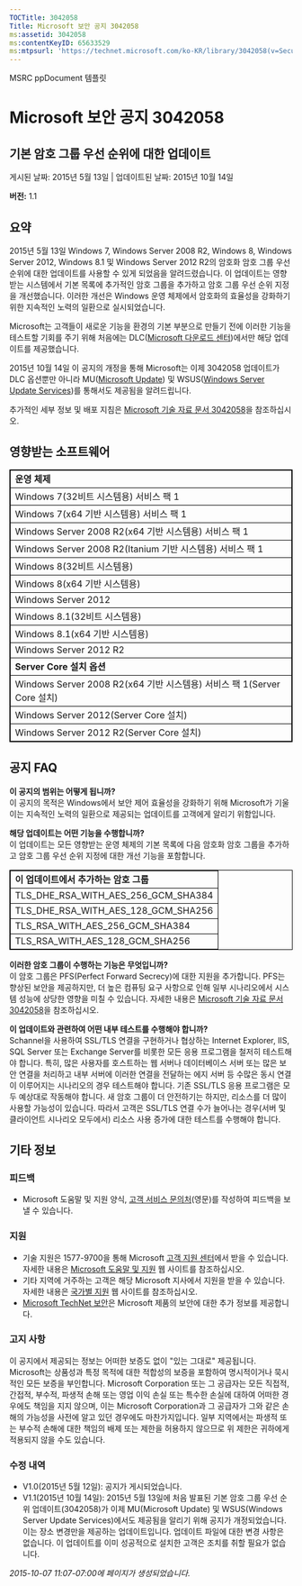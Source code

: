 ```yaml
---
TOCTitle: 3042058
Title: Microsoft 보안 공지 3042058
ms:assetid: 3042058
ms:contentKeyID: 65633529
ms:mtpsurl: 'https://technet.microsoft.com/ko-KR/library/3042058(v=Security.10)'
---
```


MSRC ppDocument 템플릿

Microsoft 보안 공지 3042058
===========================

기본 암호 그룹 우선 순위에 대한 업데이트
----------------------------------------

게시된 날짜: 2015년 5월 13일 | 업데이트된 날짜: 2015년 10월 14일

**버전:** 1.1

요약
----

<span id="sectionToggle0"></span>
2015년 5월 13일 Windows 7, Windows Server 2008 R2, Windows 8, Windows Server 2012, Windows 8.1 및 Windows Server 2012 R2의 암호화 암호 그룹 우선 순위에 대한 업데이트를 사용할 수 있게 되었음을 알려드렸습니다. 이 업데이트는 영향받는 시스템에서 기본 목록에 추가적인 암호 그룹을 추가하고 암호 그룹 우선 순위 지정을 개선했습니다. 이러한 개선은 Windows 운영 체제에서 암호화의 효율성을 강화하기 위한 지속적인 노력의 일환으로 실시되었습니다.

Microsoft는 고객들이 새로운 기능을 환경의 기본 부분으로 만들기 전에 이러한 기능을 테스트할 기회를 주기 위해 처음에는 DLC([Microsoft 다운로드 센터](https://www.microsoft.com/ko-kr/download/default.aspx))에서만 해당 업데이트를 제공했습니다.

2015년 10월 14일 이 공지의 개정을 통해 Microsoft는 이제 3042058 업데이트가 DLC 옵션뿐만 아니라 MU([Microsoft Update](http://update.microsoft.com/microsoftupdate/v6/vistadefault.aspx?ln=ko-kr)) 및 WSUS([Windows Server Update Services](https://technet.microsoft.com/ko-kr/windowsserver/bb332157.aspx))를 통해서도 제공됨을 알려드립니다.

추가적인 세부 정보 및 배포 지침은 [Microsoft 기술 자료 문서 3042058](http://support.microsoft.com/ko-kr/kb/3042058)을 참조하십시오.

영향받는 소프트웨어
-------------------

<span id="sectionToggle1"></span>
 
<p> </p>
<table style="border:1px solid black;">
<colgroup>
<col width="100%" />
</colgroup>
<tbody>
<tr class="odd">
<td style="border:1px solid black;"><strong>운영 체제</strong></td>
</tr>
<tr class="even">
<td style="border:1px solid black;">Windows 7(32비트 시스템용) 서비스 팩 1</td>
</tr>
<tr class="odd">
<td style="border:1px solid black;">Windows 7(x64 기반 시스템용) 서비스 팩 1</td>
</tr>
<tr class="even">
<td style="border:1px solid black;">Windows Server 2008 R2(x64 기반 시스템용) 서비스 팩 1</td>
</tr>
<tr class="odd">
<td style="border:1px solid black;">Windows Server 2008 R2(Itanium 기반 시스템용) 서비스 팩 1</td>
</tr>
<tr class="even">
<td style="border:1px solid black;">Windows 8(32비트 시스템용)</td>
</tr>
<tr class="odd">
<td style="border:1px solid black;">Windows 8(x64 기반 시스템용)</td>
</tr>
<tr class="even">
<td style="border:1px solid black;">Windows Server 2012</td>
</tr>
<tr class="odd">
<td style="border:1px solid black;">Windows 8.1(32비트 시스템용)</td>
</tr>
<tr class="even">
<td style="border:1px solid black;">Windows 8.1(x64 기반 시스템용)</td>
</tr>
<tr class="odd">
<td style="border:1px solid black;">Windows Server 2012 R2</td>
</tr>
<tr class="even">
<td style="border:1px solid black;"><strong>Server Core 설치 옵션</strong></td>
</tr>
<tr class="odd">
<td style="border:1px solid black;">Windows Server 2008 R2(x64 기반 시스템용) 서비스 팩 1(Server Core 설치)</td>
</tr>
<tr class="even">
<td style="border:1px solid black;">Windows Server 2012(Server Core 설치)</td>
</tr>
<tr class="odd">
<td style="border:1px solid black;">Windows Server 2012 R2(Server Core 설치)</td>
</tr>
</tbody>
</table>
  
공지 FAQ  
--------
  
<span id="sectionToggle2"></span>
**이 공지의 범위는 어떻게 됩니까?**    
이 공지의 목적은 Windows에서 보안 제어 효율성을 강화하기 위해 Microsoft가 기울이는 지속적인 노력의 일환으로 제공되는 업데이트를 고객에게 알리기 위함입니다.
  
**해당 업데이트는 어떤 기능을 수행합니까?**  
이 업데이트는 모든 영향받는 운영 체제의 기본 목록에 다음 암호화 암호 그룹을 추가하고 암호 그룹 우선 순위 지정에 대한 개선 기능을 포함합니다.

 
<p> </p>
<table style="border:1px solid black;">
<colgroup>
<col width="100%" />
</colgroup>
<tbody>
<tr class="odd">
<td style="border:1px solid black;"><strong>이 업데이트에서 추가하는 암호 그룹</strong></td>
</tr>
<tr class="even">
<td style="border:1px solid black;">TLS_DHE_RSA_WITH_AES_256_GCM_SHA384</td>
</tr>
<tr class="odd">
<td style="border:1px solid black;">TLS_DHE_RSA_WITH_AES_128_GCM_SHA256</td>
</tr>
<tr class="even">
<td style="border:1px solid black;">TLS_RSA_WITH_AES_256_GCM_SHA384</td>
</tr>
<tr class="odd">
<td style="border:1px solid black;">TLS_RSA_WITH_AES_128_GCM_SHA256</td>
</tr>
</tbody>
</table>
  
**이러한 암호 그룹이 수행하는 기능은 무엇입니까?**  
이 암호 그룹은 PFS(Perfect Forward Secrecy)에 대한 지원을 추가합니다. PFS는 향상된 보안을 제공하지만, 더 높은 컴퓨팅 요구 사항으로 인해 일부 시나리오에서 시스템 성능에 상당한 영향을 미칠 수 있습니다. 자세한 내용은 [Microsoft 기술 자료 문서 3042058](http://support.microsoft.com/ko-kr/kb/3042058)을 참조하십시오.
  
**이 업데이트와 관련하여 어떤 내부 테스트를 수행해야 합니까?**  
Schannel을 사용하여 SSL/TLS 연결을 구현하거나 협상하는 Internet Explorer, IIS, SQL Server 또는 Exchange Server를 비롯한 모든 응용 프로그램을 철저히 테스트해야 합니다. 특히, 많은 사용자를 호스트하는 웹 서버나 데이터베이스 서버 또는 많은 보안 연결을 처리하고 내부 서버에 이러한 연결을 전달하는 에지 서버 등 수많은 동시 연결이 이루어지는 시나리오의 경우 테스트해야 합니다. 기존 SSL/TLS 응용 프로그램은 모두 예상대로 작동해야 합니다. 새 암호 그룹이 더 안전하기는 하지만, 리소스를 더 많이 사용할 가능성이 있습니다. 따라서 고객은 SSL/TLS 연결 수가 늘어나는 경우(서버 및 클라이언트 시나리오 모두에서) 리소스 사용 증가에 대한 테스트를 수행해야 합니다.
  
기타 정보  
---------
  
<span id="sectionToggle3"></span>
### 피드백
  
-   Microsoft 도움말 및 지원 양식, [고객 서비스 문의처](http://support.microsoft.com/kb/?scid=sw;en;1257&amp;showpage=1&amp;ws=technet&amp;sd=tech)(영문)를 작성하여 피드백을 보낼 수 있습니다.
  
### 지원
  
-   기술 지원은 1577-9700을 통해 Microsoft [고객 지원 센터](https://support.microsoft.com/ko-kr/gp/gp_security_main)에서 받을 수 있습니다. 자세한 내용은 [Microsoft 도움말 및 지원](https://support.microsoft.com/ko-kr) 웹 사이트를 참조하십시오.  
-   기타 지역에 거주하는 고객은 해당 Microsoft 지사에서 지원을 받을 수 있습니다. 자세한 내용은 [국가별 지원](https://support2.microsoft.com/ko-kr/common/international.aspx) 웹 사이트를 참조하십시오.  
-   [Microsoft TechNet 보안](http://technet.microsoft.com/ko-kr/security/default.aspx)은 Microsoft 제품의 보안에 대한 추가 정보를 제공합니다.
  
### 고지 사항
  
이 공지에서 제공되는 정보는 어떠한 보증도 없이 "있는 그대로" 제공됩니다. Microsoft는 상품성과 특정 목적에 대한 적합성의 보증을 포함하여 명시적이거나 묵시적인 모든 보증을 부인합니다. Microsoft Corporation 또는 그 공급자는 모든 직접적, 간접적, 부수적, 파생적 손해 또는 영업 이익 손실 또는 특수한 손실에 대하여 어떠한 경우에도 책임을 지지 않으며, 이는 Microsoft Corporation과 그 공급자가 그와 같은 손해의 가능성을 사전에 알고 있던 경우에도 마찬가지입니다. 일부 지역에서는 파생적 또는 부수적 손해에 대한 책임의 배제 또는 제한을 허용하지 않으므로 위 제한은 귀하에게 적용되지 않을 수도 있습니다.
  
### 수정 내역
  
-   V1.0(2015년 5월 12일): 공지가 게시되었습니다.  
-   V1.1(2015년 10월 14일): 2015년 5월 13일에 처음 발표된 기본 암호 그룹 우선 순위 업데이트(3042058)가 이제 MU(Microsoft Update) 및 WSUS(Windows Server Update Services)에서도 제공됨을 알리기 위해 공지가 개정되었습니다. 이는 장소 변경만을 제공하는 업데이트입니다. 업데이트 파일에 대한 변경 사항은 없습니다. 이 업데이트를 이미 성공적으로 설치한 고객은 조치를 취할 필요가 없습니다.
  
*2015-10-07 11:07-07:00에 페이지가 생성되었습니다.*
